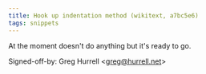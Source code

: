 ```yaml
---
title: Hook up indentation method (wikitext, a7bc5e6)
tags: snippets
---
```


At the moment doesn't do anything but it's ready to go.

Signed-off-by: Greg Hurrell &lt;greg@hurrell.net&gt;

